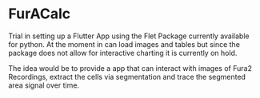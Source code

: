 # FurACalc

Trial in setting up a Flutter App using the Flet Package currently available for python.
At the moment in can load images and tables but since the package does not allow for interactive charting it is currently on hold.

The idea would be to provide a app that can interact with images of Fura2 Recordings, extract the cells via segmentation and trace the segmented area signal
over time. 
